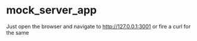# mock_server_app

Just open the browser and navigate to http://127.0.0.1:3001 or fire a curl for the same
